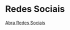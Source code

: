 # Redes Sociais
 
<a href="https://matheusgxx.github.io/Redes-Sociais/Redes%20Sociais.html" target="_blank">Abra Redes Sociais</a>
